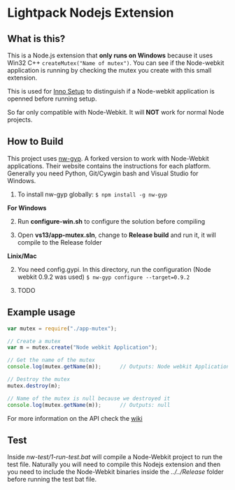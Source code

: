 # Lightpack Nodejs Extension

## What is this?

This is a Node.js extension that **only runs on Windows** because it uses
Win32 C++ ```createMutex("Name of mutex")```. You can see if the Node-webkit
application is running by checking the mutex you create with this small extension.

This is used for [Inno Setup](http://www.jrsoftware.org/isinfo.php) to distinguish 
if a Node-webkit application is openned before running setup.

So far only compatible with  Node-Webkit. It will **NOT** work for normal Node projects.

## How to Build

This project uses [nw-gyp](https://github.com/rogerwang/nw-gyp). A forked version
to work with Node-Webkit applications. Their website contains the instructions 
for each platform. Generally you need Python, Git/Cywgin bash and Visual Studio for Windows.

1. To install nw-gyp globally:
`$ npm install -g nw-gyp`

**For Windows**

2. Run **configure-win.sh** to configure the solution before compiling

3. Open **vs13/app-mutex.sln**, change to **Release build** and run it, 
it will compile to the Release folder

**Linix/Mac**

2. You need config.gypi. In this directory, run the configuration (Node webkit 0.9.2 was used)
`$ nw-gyp configure --target=0.9.2`

3. TODO

## Example usage

```js
var mutex = require("./app-mutex");

// Create a mutex
var m = mutex.create("Node webkit Application");

// Get the name of the mutex
console.log(mutex.getName(m));      // Outputs: Node webkit Application

// Destroy the mutex
mutex.destroy(m);

// Name of the mutex is null because we destroyed it
console.log(mutex.getName(m));      // Outputs: null
```

For more information on the API check the [wiki](https://github.com/matthewn4444/Lightpack-Filter-and-API/wiki/App-Mutex-%28Nodejs-extension%29)

## Test

Inside _*nw-test/1-run-test.bat*_ will compile a Node-Webkit project to run the test
file. Naturally you will need to compile this Nodejs extension and then you need
to include the Node-Webkit binaries inside the _*../../Release*_ folder before
running the test bat file.

